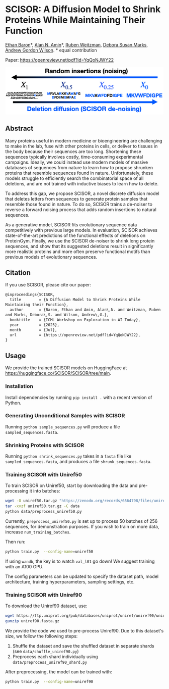 # SCISOR: A Diffusion Model to Shrink Proteins While Maintaining Their Function

[Ethan Baron](https://baronet2.github.io/)\*, [Alan N. Amin](https://alannawzadamin.github.io)\*, [Ruben Weitzman](https://rubenweitzman.github.io/), [Debora Susan Marks](https://www.deboramarkslab.com/deboramarks), [Andrew Gordon Wilson](https://cims.nyu.edu/~andrewgw/). * equal contribution

Paper: https://openreview.net/pdf?id=YqQoNJWY22

![SCISOR learns to reverse a noising process of random insertions](images/concept.png)

## Abstract
Many proteins useful in modern medicine or bioengineering are challenging to make in the lab, fuse with other proteins in cells, or deliver to tissues in the body because their sequences are too long. Shortening these sequences typically involves costly, time-consuming experimental campaigns. Ideally, we could instead use modern models of massive databases of sequences from nature to learn how to propose shrunken proteins that resemble sequences found in nature. Unfortunately, these models struggle to efficiently search the combinatorial space of all deletions, and are not trained with inductive biases to learn how to delete.

To address this gap, we propose SCISOR, a novel discrete diffusion model that deletes letters from sequences to generate protein samples that resemble those found in nature. To do so, SCISOR trains a de-noiser to reverse a forward noising process that adds random insertions to natural sequences.

As a generative model, SCISOR fits evolutionary sequence data competitively with previous large models. In evaluation, SCISOR achieves state-of-the-art predictions of the functional effects of deletions on ProteinGym. Finally, we use the SCISOR de-noiser to shrink long protein sequences, and show that its suggested deletions result in significantly more realistic proteins and more often preserve functional motifs than previous models of evolutionary sequences.

## Citation

If you use SCISOR, please cite our paper:

```
@inproceedings{SCISOR,
  title        = {A Diffusion Model to Shrink Proteins While Maintaining their Function},
  author       = {Baron, Ethan and Amin, Alan\,N. and Weitzman, Ruben and Marks, Debora\,S. and Wilson, Andrew\,G.},
  booktitle    = {ICML Workshop on Exploration in AI Today},
  year         = {2025},
  month        = {Jul},
  url          = {https://openreview.net/pdf?id=YqQoNJWY22},
}
```

## Usage

We provide the trained SCISOR models on HuggingFace at https://huggingface.co/SCISOR/SCISOR/tree/main.

### Installation

Install dependencies by running `pip install .` with a recent version of Python.

### Generating Unconditional Samples with SCISOR

Running `python sample_sequences.py` will produce a file `sampled_sequences.fasta`.

### Shrinking Proteins with SCISOR

Running `python shrink_sequences.py` takes in a `fasta` file like `sampled_sequences.fasta`, and produces a file `shrunk_sequences.fasta`.

### Training SCISOR with Uniref50

To train SCISOR on Uniref50, start by downloading the data and pre-processing it into batches:

```sh
wget -O uniref50.tar.gz "https://zenodo.org/records/6564798/files/uniref50.tar.gz?download=1"
tar -xvzf uniref50.tar.gz -C data
python data/preprocess_uniref50.py
```

Currently, `preprocess_uniref50.py` is set up to process 50 batches of 256 sequences, for demonstration purposes. If you wish to train on more data, increase `num_training_batches`.

Then run:
```sh
python train.py  --config-name=uniref50
```

If using `wandb`, the key is to watch `val_l01` go down! We suggest training with an A100 GPU.

The config parameters can be updated to specify the dataset path, model architecture, training hyperparameters, sampling settings, etc.

### Training SCISOR with Uniref90

To download the Uniref90 dataset, use:
```sh
wget https://ftp.uniprot.org/pub/databases/uniprot/uniref/uniref90/uniref90.fasta.gz
gunzip uniref90.fasta.gz
```

We provide the code we used to pre-process Uniref90. Due to this dataset's size, we follow the following steps:
1. Shuffle the dataset and save the shuffled dataset in separate shards (see `data/shuffle_uniref90.py`)
2. Preprocess each shard individually using `data/preprocess_uniref90_shard.py`

After preprocessing, the model can be trained with:
```sh
python train.py  --config-name=uniref90
```
